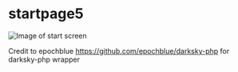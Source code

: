 # startpage5

![Image of start screen](https://f.hbh7.com/_rqwz7y.png)

Credit to epochblue https://github.com/epochblue/darksky-php for darksky-php wrapper
